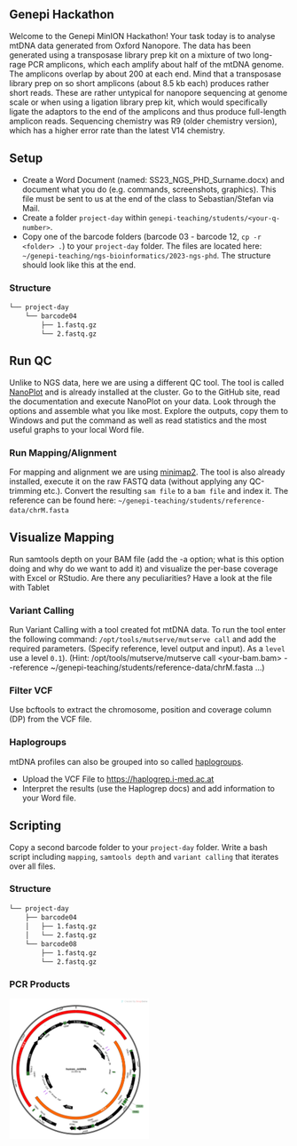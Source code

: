 ## Genepi Hackathon
Welcome to the Genepi MinION Hackathon! 
Your task today is to analyse mtDNA data generated from Oxford Nanopore. The data has been generated using a transposase library prep kit on a mixture of two long-rage PCR amplicons, which each amplify about half of the mtDNA genome. The amplicons overlap by about 200 at each end. 
Mind that a transposase library prep on so short amplicons (about 8.5 kb each) produces rather short reads. These are rather untypical for nanopore sequencing at genome scale or when using a ligation library prep kit, which would specifically ligate the adaptors to the end of the amplicons and thus produce full-length amplicon reads.
Sequencing chemistry was R9 (older chemistry version), which has a higher error rate than the latest V14 chemistry.

## Setup
* Create a Word Document (named: SS23_NGS_PHD_Surname.docx) and document what you do (e.g. commands, screenshots, graphics). This file must be sent to us at the end of the class to Sebastian/Stefan via Mail.
* Create a folder `project-day` within  `genepi-teaching/students/<your-q-number>`. 
* Copy one of the barcode folders (barcode 03 - barcode 12, `cp -r <folder> .`) to your `project-day`  folder. The files are located here: `~/genepi-teaching/ngs-bioinformatics/2023-ngs-phd`. The structure should look like this at the end.

### Structure
```
└── project-day
    └── barcode04
        ├── 1.fastq.gz
        └── 2.fastq.gz
```
## Run QC
Unlike to NGS data, here we are using a different QC tool. The tool is called [NanoPlot](https://github.com/wdecoster/NanoPlot) and is already installed at the cluster. Go to the GitHub site, read the documentation and execute NanoPlot on your data. Look through the options and assemble what you like most. Explore the outputs, copy them to Windows and put the command as well as read statistics and the most useful graphs to your local Word file. 

### Run Mapping/Alignment
For mapping and alignment we are using [minimap2](https://github.com/lh3/minimap2). The tool is also already installed, execute it on the raw FASTQ data (without applying any QC-trimming etc.). Convert the resulting `sam file` to a `bam file` and index it. The reference can be found here: `~/genepi-teaching/students/reference-data/chrM.fasta`

## Visualize Mapping
Run samtools depth on your BAM file (add the -a option; what is this option doing and why do we want to add it) and visualize the per-base coverage with Excel or RStudio. Are there any peculiarities?  Have a look at the file with Tablet
      
### Variant Calling
Run Variant Calling with a tool created fot mtDNA data.
To run the tool enter the following command: `/opt/tools/mutserve/mutserve call` and add the required parameters. (Specify reference, level output and input). As a `level` use a level `0.1`). (Hint: /opt/tools/mutserve/mutserve call <your-bam.bam> --reference ~/genepi-teaching/students/reference-data/chrM.fasta ...)

### Filter VCF
Use bcftools to extract the chromosome, position and coverage column (DP) from the VCF file.  

### Haplogroups
mtDNA profiles can also be grouped into so called [haplogroups](https://en.wikipedia.org/wiki/Human_mitochondrial_DNA_haplogroup). 
- Upload the VCF File to https://haplogrep.i-med.ac.at
- Interpret the results (use the Haplogrep docs) and add information to your Word file.  

## Scripting
Copy a second barcode folder to your `project-day` folder. Write a bash script including `mapping`, `samtools depth` and `variant calling` that iterates over all files.

### Structure
```
└── project-day
    ├── barcode04
    │   ├── 1.fastq.gz
    │   └── 2.fastq.gz
    └── barcode08
        ├── 1.fastq.gz
        └── 2.fastq.gz
```


### PCR Products
<img src="../images/human_mtDNA_Map_wPCR.png"  width=50% height=50%>
